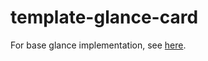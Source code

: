 # template-glance-card

For base glance implementation, see [here](https://github.com/home-assistant/frontend/blob/master/src/panels/lovelace/cards/hui-glance-card.ts#L211).